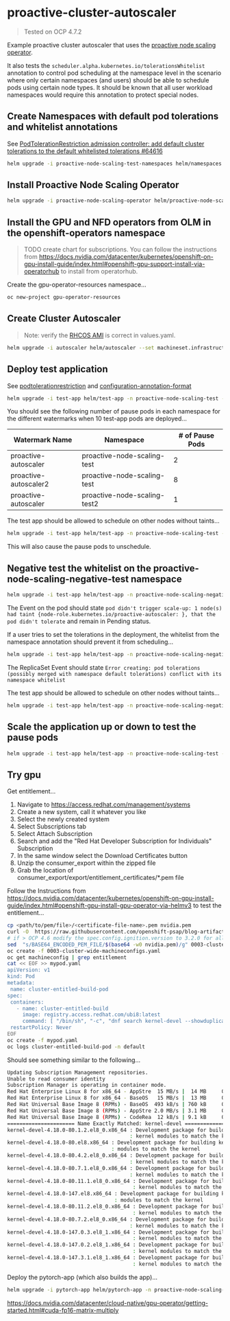 # proactive-cluster-autoscaler

> Tested on OCP 4.7.2

Example proactive cluster autoscaler that uses the [proactive node scaling operator](https://github.com/redhat-cop/proactive-node-scaling-operator).

It also tests the `scheduler.alpha.kubernetes.io/tolerationsWhitelist` annotation to control pod scheduling at the namespace level in the scenario where only certain namespaces (and users) should be able to schedule pods using certain node types. It should be known that all user workload namespaces would require this annotation to protect special nodes.

## Create Namespaces with default pod tolerations and whitelist annotations

See [PodTolerationRestriction admission controller: add default cluster tolerations to the default whitelisted tolerations #64616](https://github.com/kubernetes/kubernetes/issues/64616)

```sh
helm upgrade -i proactive-node-scaling-test-namespaces helm/namespaces -n proactive-node-scaling-operator --create-namespace
```

## Install Proactive Node Scaling Operator

```sh
helm upgrade -i proactive-node-scaling-operator helm/proactive-node-scaling-operator -n proactive-node-scaling-operator
```

## Install the GPU and NFD operators from OLM in the openshift-operators namespace

> TODO create chart for subscriptions. You can follow the instructions from <https://docs.nvidia.com/datacenter/kubernetes/openshift-on-gpu-install-guide/index.html#openshift-gpu-support-install-via-operatorhub> to install from operatorhub.

Create the gpu-operator-resources namespace...

```sh
oc new-project gpu-operator-resources
```

## Create Cluster Autoscaler

> Note: verify the [RHCOS AMI](https://access.redhat.com/documentation/en-us/openshift_container_platform/4.7/html/installing/installing-on-aws#installation-aws-user-infra-rhcos-ami_installing-restricted-networks-aws) is correct in values.yaml.

```sh
helm upgrade -i autoscaler helm/autoscaler --set machineset.infrastructure_id=$(oc get -o jsonpath='{.status.infrastructureName}{"\n"}' infrastructure cluster) -n proactive-node-scaling-test
```

## Deploy test application

See [podtolerationrestriction](https://kubernetes.io/docs/reference/access-authn-authz/admission-controllers/#podtolerationrestriction) and [configuration-annotation-format](https://kubernetes.io/docs/reference/access-authn-authz/admission-controllers/#configuration-annotation-format)

```sh
helm upgrade -i test-app helm/test-app -n proactive-node-scaling-test --set replicaCount=10
```

You should see the following number of pause pods in each namespace for the different watermarks when 10 test-app pods are deployed...

| Watermark Name        | Namespace                    | # of Pause Pods |
| --------------------- | ---------------------------- | --------------- |
| proactive-autoscaler  | proactive-node-scaling-test  | 2               |
| proactive-autoscaler2 | proactive-node-scaling-test  | 8               |
| proactive-autoscaler  | proactive-node-scaling-test2 | 1               |

The test app should be allowed to schedule on other nodes without taints...

```sh
helm upgrade -i test-app helm/test-app -n proactive-node-scaling-test --set replicaCount=1 --set nodeSelector.key="node-role.kubernetes.io/worker"
```

This will also cause the pause pods to unschedule.

## Negative test the whitelist on the proactive-node-scaling-negative-test namespace

```sh
helm upgrade -i test-app helm/test-app -n proactive-node-scaling-negative-test --set replicaCount=1
```

The Event on the pod should state `pod didn't trigger scale-up: 1 node(s) had taint {node-role.kubernetes.io/proactive-autoscaler: }, that the pod didn't tolerate` and remain in Pending status.

If a user tries to set the tolerations in the deployment, the whitelist from the namespace annotation should prevent it from scheduling...

```sh
helm upgrade -i test-app helm/test-app -n proactive-node-scaling-negative-test --set replicaCount=1 -f helm/test-app/values-negative-test.yaml
```

The ReplicaSet Event should state `Error creating: pod tolerations (possibly merged with namespace default tolerations) conflict with its namespace whitelist`

The test app should be allowed to schedule on other nodes without taints...

```sh
helm upgrade -i test-app helm/test-app -n proactive-node-scaling-negative-test --set replicaCount=1 --set nodeSelector=''
```

## Scale the application up or down to test the pause pods

```sh
helm upgrade -i test-app helm/test-app -n proactive-node-scaling-test --set replicaCount=1
```

## Try gpu

Get entitlement...

1. Navigate to <https://access.redhat.com/management/systems>
2. Create a new system, call it whatever you like
3. Select the newly created system
4. Select Subscriptions tab
5. Select Attach Subscription
6. Search and add the "Red Hat Developer Subscription for Individuals" Subscription
7. In the same window select the Download Certificates button
8. Unzip the consumer_export within the zipped file
9. Grab the location of consumer_export/export/entitlement_certificates/*.pem file

Follow the Instructions from <https://docs.nvidia.com/datacenter/kubernetes/openshift-on-gpu-install-guide/index.html#openshift-gpu-install-gpu-operator-via-helmv3> to test the entitlement...

```sh
cp <path/to/pem/file>/<certificate-file-name>.pem nvidia.pem
curl -O  https://raw.githubusercontent.com/openshift-psap/blog-artifacts/master/how-to-use-entitled-builds-with-ubi/0003-cluster-wide-machineconfigs.yaml.template
# if > OCP 4.6 modify the spec.config.ignition.version to 3.2.0 for all MachineConfigs
sed  "s/BASE64_ENCODED_PEM_FILE/$(base64 -w0 nvidia.pem)/g" 0003-cluster-wide-machineconfigs.yaml.template > 0003-cluster-wide-machineconfigs.yaml
oc create -f 0003-cluster-wide-machineconfigs.yaml
oc get machineconfig | grep entitlement
cat << EOF >> mypod.yaml 
apiVersion: v1
kind: Pod
metadata:
 name: cluster-entitled-build-pod
spec:
 containers:
   - name: cluster-entitled-build
     image: registry.access.redhat.com/ubi8:latest
     command: [ "/bin/sh", "-c", "dnf search kernel-devel --showduplicates" ]
 restartPolicy: Never
EOF
oc create -f mypod.yaml
oc logs cluster-entitled-build-pod -n default
```

Should see something similar to the following...

```sh
Updating Subscription Management repositories.
Unable to read consumer identity
Subscription Manager is operating in container mode.
Red Hat Enterprise Linux 8 for x86_64 - AppStre  15 MB/s |  14 MB     00:00    
Red Hat Enterprise Linux 8 for x86_64 - BaseOS   15 MB/s |  13 MB     00:00    
Red Hat Universal Base Image 8 (RPMs) - BaseOS  493 kB/s | 760 kB     00:01    
Red Hat Universal Base Image 8 (RPMs) - AppStre 2.0 MB/s | 3.1 MB     00:01    
Red Hat Universal Base Image 8 (RPMs) - CodeRea  12 kB/s | 9.1 kB     00:00    
====================== Name Exactly Matched: kernel-devel ======================
kernel-devel-4.18.0-80.1.2.el8_0.x86_64 : Development package for building
                                        : kernel modules to match the kernel
kernel-devel-4.18.0-80.el8.x86_64 : Development package for building kernel
                                  : modules to match the kernel
kernel-devel-4.18.0-80.4.2.el8_0.x86_64 : Development package for building
                                        : kernel modules to match the kernel
kernel-devel-4.18.0-80.7.1.el8_0.x86_64 : Development package for building
                                        : kernel modules to match the kernel
kernel-devel-4.18.0-80.11.1.el8_0.x86_64 : Development package for building
                                         : kernel modules to match the kernel
kernel-devel-4.18.0-147.el8.x86_64 : Development package for building kernel
                                   : modules to match the kernel
kernel-devel-4.18.0-80.11.2.el8_0.x86_64 : Development package for building
                                         : kernel modules to match the kernel
kernel-devel-4.18.0-80.7.2.el8_0.x86_64 : Development package for building
                                        : kernel modules to match the kernel
kernel-devel-4.18.0-147.0.3.el8_1.x86_64 : Development package for building
                                         : kernel modules to match the kernel
kernel-devel-4.18.0-147.0.2.el8_1.x86_64 : Development package for building
                                         : kernel modules to match the kernel
kernel-devel-4.18.0-147.3.1.el8_1.x86_64 : Development package for building
                                         : kernel modules to match the kernel
```

Deploy the pytorch-app (which also builds the app)...

```sh
helm upgrade -i pytorch-app helm/pytorch-app -n proactive-node-scaling-test2 --set image.repository=image-registry.openshift-image-registry.svc:5000/proactive-node-scaling-test2/pytorch-app --set replicaCount=1
```

<https://docs.nvidia.com/datacenter/cloud-native/gpu-operator/getting-started.html#cuda-fp16-matrix-multiply>
